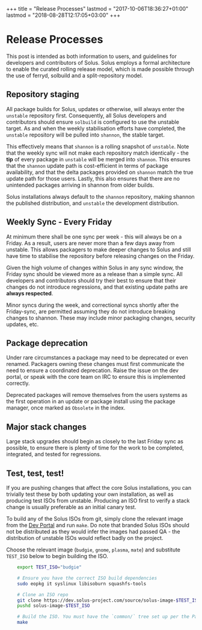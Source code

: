 +++
title = "Release Processes"
lastmod = "2017-10-06T18:36:27+01:00"
lastmod = "2018-08-28T12:17:05+03:00"
+++
# Release Processes

This post is intended as both information to users, and guidelines for developers and contributors of Solus. Solus employs a formal architecture to enable the curated rolling release model, which is made possible through the use of ferryd, solbuild and a split-repository model.

## Repository staging

All package builds for Solus, updates or otherwise, will always enter the `unstable` repository first. Consequently, all Solus developers and contributors should ensure `solbuild` is configured to use the unstable target. As and when the weekly stabilisation efforts have completed, the `unstable` repository will be pulled into `shannon`, the stable target.

This effectively means that `shannon` is a rolling snapshot of `unstable`. Note that the weekly sync will not make each repository match identically - the **tip** of every package in `unstable` will be merged into `shannon`. This ensures that the `shannon` update path is cost-efficient in terms of package availability, and that the delta packages provided on `shannon` match the true update path for those users. Lastly, this also ensures that there are no unintended packages arriving in shannon from older builds.

Solus installations always default to the `shannon` repository, making shannon the published distribution, and `unstable` the development distribution.

## Weekly Sync - Every Friday

At minimum there shall be one sync per week - this will always be on a Friday. As a result, users are never more than a few days away from unstable. This allows packagers to make deeper changes to Solus and still have time to stabilise the repository before releasing changes on the Friday.

Given the high volume of changes within Solus in any sync window, the Friday sync should be viewed more as a release than a simple sync. All developers and contributors should try their best to ensure that their changes do not introduce regressions, and that existing update paths are **always respected**.

Minor syncs during the week, and correctional syncs shortly after the Friday-sync, are permitted assuming they do not introduce breaking changes to shannon. These may include minor packaging changes, security updates, etc.

## Package deprecation

Under rare circumstances a package may need to be deprecated or even renamed. Packagers owning these changes must first communicate the need to ensure a coordinated deprecation. Raise the issue on the dev portal, or speak with the core team on IRC to ensure this is implemented correctly.

Deprecated packages will remove themselves from the users systems as the first operation in an update or package install using the package manager, once marked as `Obsolete` in the index.

## Major stack changes

Large stack upgrades should begin as closely to the last Friday sync as possible, to ensure there is plenty of time for the work to be completed, integrated, and tested for regressions.

## Test, test, test!

If you are pushing changes that affect the core Solus installations, you can trivially test these by both updating your own installation, as well as producing test ISOs from unstable. Producing an ISO first to verify a stack change is usually preferable as an initial canary test.

To build any of the Solus ISOs from git, simply clone the relevant image from the [Dev Portal](https://dev.solus-project.com/) and run `make`. Do note that branded Solus ISOs should not be distributed as they would infer the images had passed QA - the distribution of unstable ISOs would reflect badly on the project.

Choose the relevant image (`budgie`, `gnome`, `plasma`, `mate`) and substitute `TEST_ISO` below to begin building the ISO.

```bash
    export TEST_ISO="budgie"

    # Ensure you have the correct ISO build dependencies
    sudo eopkg it syslinux libisoburn squashfs-tools

    # Clone an ISO repo
    git clone https://dev.solus-project.com/source/solus-image-$TEST_ISO.git
    pushd solus-image-$TEST_ISO

    # Build the ISO. You must have the `common/` tree set up per the Packaging introduction.
    make
```

